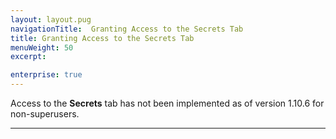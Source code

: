 ```yaml
---
layout: layout.pug
navigationTitle:  Granting Access to the Secrets Tab
title: Granting Access to the Secrets Tab
menuWeight: 50
excerpt:

enterprise: true
---
```

Access to the **Secrets** tab has not been implemented as of version 1.10.6 for non-superusers.

---
